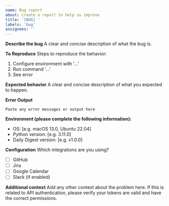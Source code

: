 ```yaml
---
name: Bug report
about: Create a report to help us improve
title: '[BUG] '
labels: 'bug'
assignees: ''
---
```


**Describe the bug**
A clear and concise description of what the bug is.

**To Reproduce**
Steps to reproduce the behavior:
1. Configure environment with '...'
2. Run command '...'
3. See error

**Expected behavior**
A clear and concise description of what you expected to happen.

**Error Output**
```
Paste any error messages or output here
```

**Environment (please complete the following information):**
- OS: [e.g. macOS 13.0, Ubuntu 22.04]
- Python version: [e.g. 3.11.0]
- Daily Digest version: [e.g. v1.0.0]

**Configuration**
Which integrations are you using?
- [ ] GitHub
- [ ] Jira
- [ ] Google Calendar
- [ ] Slack (if enabled)

**Additional context**
Add any other context about the problem here. If this is related to API authentication, please verify your tokens are valid and have the correct permissions.